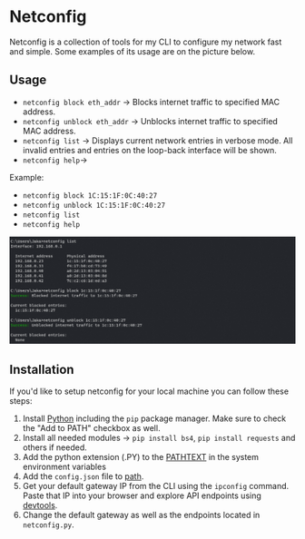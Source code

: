 # Netconfig
Netconfig is a collection of tools for my CLI to configure my network fast and simple. Some examples of its usage are on the picture below.

## Usage
- `netconfig block eth_addr` -> Blocks internet traffic to specified MAC address.
- `netconfig unblock eth_addr` -> Unblocks internet traffic to specified MAC address.
- `netconfig list` -> Displays current network entries in verbose mode.  All invalid entries and entries on the loop-back interface will be shown.
- `netconfig help`-> 

Example:
- `netconfig block 1C:15:1F:0C:40:27`
- `netconfig unblock 1C:15:1F:0C:40:27`
- `netconfig list`               
- `netconfig help`                   

<img src="netconfig.png">

## Installation
If you'd like to setup netconfig for your local machine you can follow these steps:

1. Install [Python](https://www.python.org/downloads/) including the `pip` package manager. Make sure to check the "Add to PATH" checkbox as well.
2. Install all needed modules -> `pip install bs4`, `pip install requests` and others if needed.
3. Add the python extension (.PY) to the [PATHTEXT](https://www.msftnext.com/what-is-the-pathext-environment-variable-in-windows-10/) in the system environment variables
4. Add the `config.json` file to [path](https://www.maketecheasier.com/what-is-the-windows-path/).
5. Get your default gateway IP from the CLI using the `ipconfig` command. Paste that IP into your browser and explore API endpoints using [devtools](https://developer.chrome.com/docs/extensions/reference/devtools_network/).
6. Change the default gateway as well as the endpoints located in `netconfig.py`.
